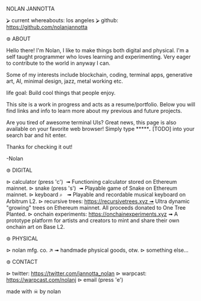 
NOLAN JANNOTTA 

⮚ current whereabouts: los angeles 
⮚ github: https://github.com/nolanjannotta


⊚ ABOUT

Hello there! I'm Nolan, I like to make things both digital and physical. I'm a self taught programmer who loves learning and experimenting. Very eager to contribute to the world in anyway I can.

Some of my interests include blockchain, coding, terminal apps, generative art, AI, minimal design, jazz, metal working etc.

life goal: Build cool things that people enjoy.



This site is a work in progress and acts as a resume/portfolio. Below you will find links and info to learn more about my previous and future projects.



Are you tired of awesome terminal UIs? Great news, this page is also available on your favorite web browser! Simply type ********.*** [TODO] into your search bar and hit enter.


Thanks for checking it out!

-Nolan



⊚ DIGITAL

⊳ calculator (press 'c')  ➟ Functioning calculator stored on Ethereum mainnet.
⊳ snake (press 's')  ➟ Playable game of Snake on Ethereum mainnet.
⊳ keyboard ⌕   ➟ Playable and recordable musical keyboard on Arbitrum L2. 
⊳ recursive trees: https://recursivetrees.xyz ➟ Ultra dynamic "growing" trees on Ethereum mainnet. All proceeds donated to One Tree Planted.
⊳ onchain experiments: https://onchainexperiments.xyz ➟ A prototype platform for artists and creators to mint and share their own onchain art on Base L2. 


⊚ PHYSICAL

⊳ nolan mfg. co. ↗ ➟ handmade physical goods, otw.
⊳ something else...


⊚ CONTACT

⊳ twitter: https://twitter.com/jannotta_nolan
⊳ warpcast: https://warpcast.com/nolanj
⊳ email (press 'e')



made with ☠  by nolan



